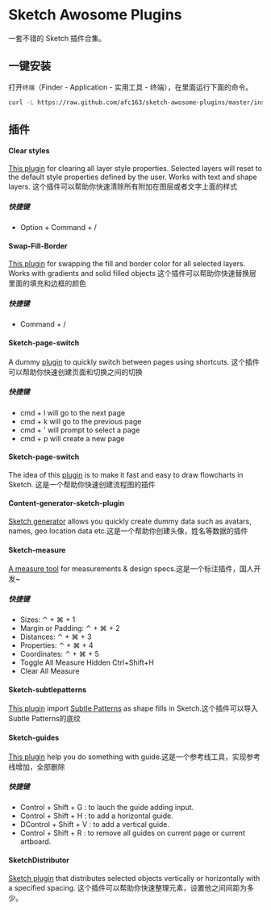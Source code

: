 # Sketch Awosome Plugins

一套不错的 Sketch 插件合集。

## 一键安装

打开`终端`（Finder - Application - 实用工具 - 终端），在里面运行下面的命令。

```bash
curl -L https://raw.github.com/afc163/sketch-awosome-plugins/master/install.sh | sh
```

## 插件

#### Clear styles 

[This plugin](https://github.com/nathco/Clear-Styles) for clearing all layer style properties. Selected layers will reset to the default style properties defined by the user. Works with text and shape layers.
这个插件可以帮助你快速清除所有附加在图层或者文字上面的样式

##### 快捷键
- Option + Command + /

#### Swap-Fill-Border
[This plugin](https://github.com/nathco/Swap-Fill-Border) for swapping the fill and 
border color for all selected layers. Works with gradients and solid filled objects
这个插件可以帮助你快速替换层里面的填充和边框的颜色

##### 快捷键
- Command + /

#### Sketch-page-switch

A dummy [plugin](https://github.com/mauehara/sketch-page-switch) to quickly switch between pages using shortcuts. 这个插件可以帮助你快速创建页面和切换之间的切换

##### 快捷键
- cmd + l will go to the next page
- cmd + k will go to the previous page
- cmd + ' will prompt to select a page
- cmd + p will create a new page

#### Sketch-page-switch

The idea of this [plugin](https://github.com/tadija/AEFlowchart) is to make it fast and easy to draw flowcharts in Sketch. 这是一个帮助你快速创建流程图的插件


#### Content-generator-sketch-plugin

[Sketch generator](https://github.com/timuric/Content-generator-sketch-plugin) allows you quickly create dummy data such as avatars, names, geo location data etc.这是一个帮助你创建头像，姓名等数据的插件


#### Sketch-measure

[A measure tool](https://github.com/utom/sketch-measure) for measurements & design specs.这是一个标注插件，国人开发~

##### 快捷键
- Sizes: ⌃ + ⌘ + 1
- Margin or Padding: ⌃ + ⌘ + 2
- Distances: ⌃ + ⌘ + 3
- Properties: ⌃ + ⌘ + 4
- Coordinates: ⌃ + ⌘ + 5
- Toggle All Measure Hidden Ctrl+Shift+H
- Clear All Measure

#### Sketch-subtlepatterns

[This plugin](https://github.com/dunckr/sketch-subtlepatterns)  import [Subtle Patterns](https://github.com/subtlepatterns/SubtlePatterns) as shape fills in Sketch.这个插件可以导入Subtle Patterns的底纹

#### Sketch-guides

[This plugin](https://github.com/petehouston/sketch-guides) help you do something with guide.这是一个参考线工具，实现参考线增加，全部删除

##### 快捷键
- Control + Shift + G : to lauch the guide adding input.
- Control + Shift + H : to add a horizontal guide.
- DControl + Shift + V : to add a vertical guide.
- Control + Shift + R : to remove all guides on current page or current artboard.


#### SketchDistributor

[Sketch plugin](https://github.com/PEZ/SketchDistributor) that distributes selected objects vertically or horizontally with a specified spacing.
这个插件可以帮助你快速整理元素，设置他之间间距为多少。

